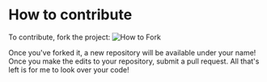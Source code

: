 # How to contribute
To contribute, fork the project:
![How to Fork](https://mikey.has-no-bra.in/ap8oYB.gif)

Once you've forked it, a new repository will be available under your name! Once you make the edits to your repository, submit a pull request. All that's left is for me to look over your code!